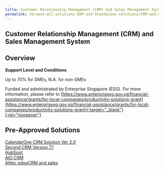 ```yaml
---
title: Customer Relationship Management (CRM) and Sales Management System
permalink: /browse-all-solutions-ERP-and-Standalone-solutions/CRM-and-Sales-Mgmt-System
---
```


## Customer Relationship Management (CRM) and Sales Management System
## Overview

**Support Level and Conditions**

Up to 70% for SMEs, N.A. for non-SMEs

Funded and administrated by Enterprise Singapore (ESG). For more information, please refer to
[https://www.enterprisesg.gov.sg/financial-assistance/grants/for-local-companies/productivity-solutions-grant](https://www.enterprisesg.gov.sg/financial-assistance/grants/for-local-companies/productivity-solutions-grant){:target="_blank"}{:rel="noopener"}

## Pre-Approved Solutions

<a href='/productivity-solutions-grant/solutionrepo/solution255' target='_blank'>CalendarOne CRM Solution Ver 2.0</a><br>
<a href='/productivity-solutions-grant/solutionrepo/solution1861' target='_blank'>Second CRM Version 7.1</a><br>
<a href='/productivity-solutions-grant/solutionrepo/solution2398' target='_blank'>HubSpot</a><br>
<a href='/productivity-solutions-grant/solutionrepo/solution2464' target='_blank'>AIO CRM</a><br>
<a href='/productivity-solutions-grant/solutionrepo/solution2572' target='_blank'>Alitec odooCRM and sales</a><br>
